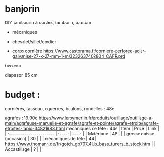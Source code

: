 # banjorin
DIY tambourin à cordes, tamborin, tomtom



- mécaniques


- chevalet/sillet/cordier

- corps
cornière
https://www.castorama.fr/corniere-perforee-acier-galvanise-27-x-27-mm-1-m/3232637402804_CAFR.prd

tasseau

diapason 85 cm

# budget :
cornières, tasseau, equerres, boulons, rondelles : 48e

agrafes : 19.90e https://www.leroymerlin.fr/produits/outillage/outillage-a-main/agrafeuse-manuelle-et-agrafe/agrafe-et-pointe/agrafe-etroite/agrafe-etroites-rapid-34821983.html
mécaniques de tête : 44e
| Item              | Price | Link |
| :----------------------- | :----: | ----: |
| Matériaux        |   48   |  |
| grosse caisse (occasion) |   30   |  |
| mécaniques de tête    |  44   | https://www.thomann.de/fr/gotoh_gb707_4l_b_bass_tuners_b_stock.htm |
| Accastillage  |  ?   |  |
